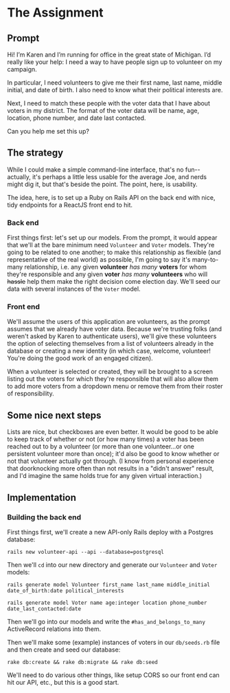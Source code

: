 # The Assignment

## Prompt
Hi! I’m Karen and I’m running for office in the great state of Michigan. I’d really like your help: I need a way to have people sign up to volunteer on my campaign.

In particular, I need volunteers to give me their first name, last name, middle initial, and date of birth. I also need to know what their political interests are.

Next, I need to match these people with the voter data that I have about voters in my district. The format of the voter data will be name, age, location, phone number, and date last contacted.

Can you help me set this up?

## The strategy
While I could make a simple command-line interface, that's no fun--actually, it's perhaps a little less usable for the average Joe, and nerds might dig it, but that's beside the point. The point, here, is usability.

The idea, here, is to set up a Ruby on Rails API on the back end with nice, tidy endpoints for a ReactJS front end to hit.

### Back end
First things first: let's set up our models. From the prompt, it would appear that we'll at the bare minimum need `Volunteer` and `Voter` models. They're going to be related to one another; to make this relationship as flexible (and representative of the real world) as possible, I'm going to say it's many-to-many relationship, i.e. any given **volunteer** _has many_ **voters** for whom they're responsible and any given **voter** _has many_ **volunteers** who will ~~hassle~~ help them make the right decision come election day. We'll seed our data with several instances of the `Voter` model.

### Front end
We'll assume the users of this application are volunteers, as the prompt assumes that we already have voter data. Because we're trusting folks (and weren't asked by Karen to authenticate users), we'll give these volunteers the option of selecting themselves from a list of volunteers already in the database or creating a new identity (in which case, welcome, volunteer! You're doing the good work of an engaged citizen).

When a volunteer is selected or created, they will be brought to a screen listing out the voters for which they're responsible that will also allow them to add more voters from a dropdown menu or remove them from their roster of responsibility.


## Some nice next steps
Lists are nice, but checkboxes are even better. It would be good to be able to keep track of whether or not (or how many times) a voter has been reached out to by a volunteer (or more than one volunteer...or one persistent volunteer more than once); it'd also be good to know whether or not that volunteer actually got through. (I know from personal experience that doorknocking more often than not results in a "didn't answer" result, and I'd imagine the same holds true for any given virtual interaction.)

## Implementation

### Building the back end
First things first, we'll create a new API-only Rails deploy with a Postgres database:

`rails new volunteer-api --api --database=postgresql`

Then we'll `cd` into our new directory and generate our `Volunteer` and `Voter` models:

`rails generate model Volunteer first_name last_name middle_initial date_of_birth:date political_interests`

`rails generate model Voter name age:integer location phone_number date_last_contacted:date`

Then we'll go into our models and write the `#has_and_belongs_to_many` ActiveRecord relations into them.

Then we'll make some (example) instances of voters in our `db/seeds.rb` file and then create and seed our database:

`rake db:create && rake db:migrate && rake db:seed`

We'll need to do various other things, like setup CORS so our front end can hit our API, etc., but this is a good start.
